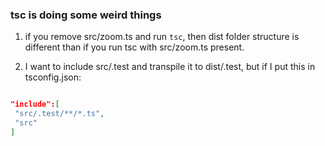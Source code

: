 

### tsc is doing some weird things

1. if you remove src/zoom.ts and run `tsc`, then dist folder structure is different than if you run tsc with src/zoom.ts present.


2.  I want to include src/.test and transpile it to dist/.test, but if I put this in tsconfig.json:


```json

"include":[
 "src/.test/**/*.ts",
 "src"
]

``` 


